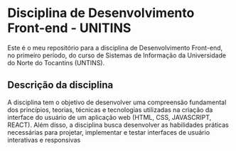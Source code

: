 # Disciplina de Desenvolvimento Front-end - UNITINS

Este é o meu repositório para a disciplina de Desenvolvimento Front-end, no primeiro período, do curso de Sistemas de Informação da Universidade do Norte do Tocantins (UNTINS).

## Descrição da disciplina


A disciplina tem o objetivo de desenvolver uma compreensão fundamental dos princípios, teorias, técnicas e tecnologias utilizadas na criação da interface do usuário de um aplicação web (HTML, CSS, JAVASCRIPT, REACT). Além disso, a disciplina busca desenvolver as habilidades práticas necessárias para projetar, implementar e testar interfaces de usuário interativas e responsivas
